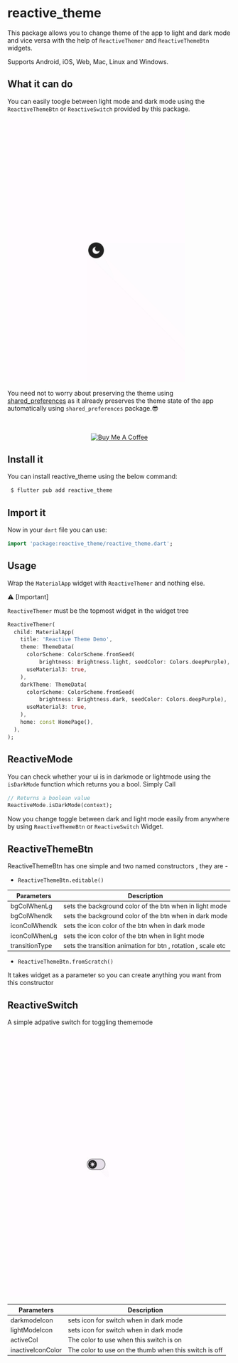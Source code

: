 # reactive_theme

This package allows you to change theme of the app to light and dark mode and vice versa
with the help of `ReactiveThemer` and `ReactiveThemeBtn` widgets.

Supports Android, iOS, Web, Mac, Linux and Windows.

## What it can do

You can easily toogle between light mode and dark mode using the `ReactiveThemeBtn` or `ReactiveSwitch` provided by
this package.

<img src="https://github.com/dev-o-los/reactive_theme/raw/main/gifs/reactive_theme_example.gif" width=400>

You need not to worry about preserving the theme using [shared_preferences](https://pub.dev/packages/shared_preferences) as it already preserves the theme state of the app automatically using `shared_preferences` package.😎

 <p align="center">
  <br />
  <br />
<a href="https://www.buymeacoffee.com/k.utkarsh" target="_blank"><img src="https://cdn.buymeacoffee.com/buttons/v2/default-yellow.png" alt="Buy Me A Coffee" style="height: 60px !important;width: 217px !important;" ></a>
</p>

## Install it

You can install reactive_theme using the below command:

```css
 $ flutter pub add reactive_theme
```

## Import it

Now in your `dart` file you can use:

```dart
import 'package:reactive_theme/reactive_theme.dart';
```

## Usage

Wrap the `MaterialApp` widget with `ReactiveThemer` and nothing else.

⚠️ [Important]

`ReactiveThemer` must be the topmost widget in the widget tree

```dart
ReactiveThemer(
  child: MaterialApp(
    title: 'Reactive Theme Demo',
    theme: ThemeData(
      colorScheme: ColorScheme.fromSeed(
          brightness: Brightness.light, seedColor: Colors.deepPurple),
      useMaterial3: true,
    ),
    darkTheme: ThemeData(
      colorScheme: ColorScheme.fromSeed(
          brightness: Brightness.dark, seedColor: Colors.deepPurple),
      useMaterial3: true,
    ),
    home: const HomePage(),
  ),
);
```

## ReactiveMode

You can check whether your ui is in darkmode or lightmode using the `isDarkMode` function which returns you a bool.
Simply Call

```dart
// Returns a boolean value
ReactiveMode.isDarkMode(context);
```

Now you change toggle between dark and light mode easily from anywhere by using
`ReactiveThemeBtn` or `ReactiveSwitch` Widget.

## ReactiveThemeBtn

ReactiveThemeBtn has one simple and two named constructors , they are -

- `ReactiveThemeBtn.editable()`

| Parameters     | Description                                                  |
| -------------- | ------------------------------------------------------------ |
| bgColWhenLg    | sets the background color of the btn when in light mode      |
| bgColWhendk    | sets the background color of the btn when in dark mode       |
| iconColWhendk  | sets the icon color of the btn when in dark mode             |
| iconColWhenLg  | sets the icon color of the btn when in light mode            |
| transitionType | sets the transition animation for btn , rotation , scale etc |

- `ReactiveThemeBtn.fromScratch()`

It takes widget as a parameter so you can create anything you want from this constructor

## ReactiveSwitch

A simple adpative switch for toggling thememode

<img src="https://github.com/dev-o-los/reactive_theme/raw/pre-release/gifs/reactive_switch_example.gif" width=400>

| Parameters        | Description                                           |
| ----------------- | ----------------------------------------------------- |
| darkmodeIcon      | sets icon for switch when in dark mode                |
| lightModeIcon     | sets icon for switch when in dark mode                |
| activeCol         | The color to use when this switch is on               |
| inactiveIconColor | The color to use on the thumb when this switch is off |
